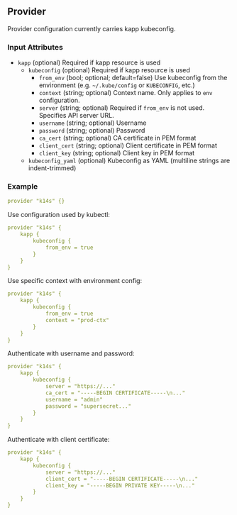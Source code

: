 ## Provider

Provider configuration currently carries kapp kubeconfig.

### Input Attributes

- `kapp` (optional) Required if kapp resource is used
  - `kubeconfig` (optional) Required if kapp resource is used
    - `from_env` (bool; optional; default=false) Use kubeconfig from the environment (e.g. `~/.kube/config` or `KUBECONFIG`, etc.)
    - `context` (string; optional) Context name. Only applies to `env` configuration.
    - `server` (string; optional) Required if `from_env` is not used. Specifies API server URL.
    - `username` (string; optional) Username
    - `password` (string; optional) Password
    - `ca_cert` (string; optional) CA certificate in PEM format
    - `client_cert` (string; optional) Client certificate in PEM format
    - `client_key` (string; optional) Client key in PEM format
  - `kubeconfig_yaml` (optional) Kubeconfig as YAML (multiline strings are indent-trimmed)

### Example

```yaml
provider "k14s" {}
```

Use configuration used by kubectl:

```yaml
provider "k14s" {
	kapp {
		kubeconfig {
			from_env = true
		}
	}
}
```

Use specific context with environment config:

```yaml
provider "k14s" {
	kapp {
		kubeconfig {
			from_env = true
			context = "prod-ctx"
		}
	}
}
```

Authenticate with username and password:

```yaml
provider "k14s" {
	kapp {
		kubeconfig {
			server = "https://..."
			ca_cert = "-----BEGIN CERTIFICATE-----\n..."
			username = "admin"
			password = "supersecret..."
		}
	}
}
```

Authenticate with client certificate:

```yaml
provider "k14s" {
	kapp {
		kubeconfig {
			server = "https://..."
			client_cert = "-----BEGIN CERTIFICATE-----\n..."
			client_key = "-----BEGIN PRIVATE KEY-----\n..."
		}
	}
}
```
